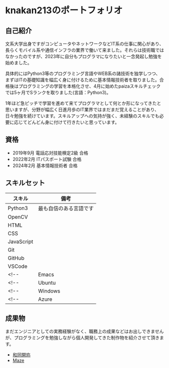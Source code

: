 # knakan213のポートフォリオ
## 自己紹介
文系大学出身ですがコンピュータやネットワークなどIT系の仕事に関心があり、長らくモバイル系や通信インフラの業界で働いて来ました。それらは技術職ではなかったのですが、2023年に自分もプログラマになりたいと一念発起し勉強を始めました。

具体的にはPython3等のプログラミング言語やWEB系の諸技術を独学しつつ、まずはITの基礎知識を幅広く身に付けるために基本情報技術者を取りました。合格後はプログラミングの学習を本格化させ、4月に始めたpaizaスキルチェックでは5ヶ月でSランクを取りました(言語：Python3)。

1年ほど急ピッチで学習を進めて来てプログラマとして何とか形になってきたと思いますが、分野が幅広く日進月歩のIT業界ではまだまだ覚えることがあり、日々勉強を続けています。スキルアップへの気持が強く、未経験のスキルでも必要に応じてどんどん身に付けて行きたいと思っています。
## 資格
- 2019年9月 電話応対技能検定2級 合格
- 2022年2月 ITパスポート試験 合格
- 2024年2月 基本情報技術者 合格
## スキルセット
| スキル     | 備考                    |
|------------|-------------------------|
| Python3    | 最も自信のある言語です  |
| OpenCV     |                         |
| HTML       |                         |
| CSS        |                         |
| JavaScript |                         |
| Git        |                         |
| GitHub     |                         |
| VSCode     |                         |
<!--| Emacs      |                         |-->
<!--| Ubuntu     | WSLからの使用です       |-->
<!--| Windows    |                         |-->
<!--| Azure      | Cognitive Serviceを利用 |-->
## 成果物
まだエンジニアとしての実務経験がなく、職務上の成果などはお出しできませんが、プログラミングを勉強しながら個人開発してきた制作物を紹介させて頂きます。
- [和同開珎](https://github.com/knakan213/wado-puzzle)
- [Maze](https://github.com/knakan213/maze)

